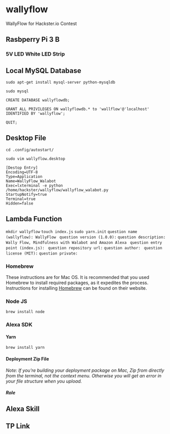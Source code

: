 # wallyflow
WallyFlow for Hackster.io Contest

## Rasbperry Pi 3 B

### 5V LED White LED Strip

## Local MySQL Database

```
sudo apt-get install mysql-server python-mysqldb
```

```
sudo mysql
```

```
CREATE DATABASE wallyflowdb;
```

```
GRANT ALL PRIVILEGES ON wallyflowdb.* to 'wallflow'@'localhost' IDENTIFIED BY 'wallyflow';
```

```
QUIT;
```

## Desktop File

```
cd .config/autostart/
```

```
sudo vim wallyflow.desktop
```

```
[Destop Entry]
Encoding=UTF-8
Type=Application
Name=WallyFlow_Walabot
Exec=lxterminal -e python /home/hackster/wallyflow/wallyflow_walabot.py
StartupNotify=true
Terminal=true
Hidden=false
```

## Lambda Function
``` mkdir wallyflow ```
``` touch index.js ```
``` sudo yarn.init ```
```question name (wallyflow): WallyFlow ```
``` question version (1.0.0): ```
```question description: Wally Flow, Mindfulness with Walabot and Amazon Alexa ```
```question entry point (index.js): ```
``` question repository url: ```
``` question author: ```
``` question license (MIT):```
``` question private: ```

### Homebrew
These instructions are for Mac OS. It is recommended that you used Homebrew to install required packages, as it expedites the process. Instructions for installing [Homebrew](https://brew.sh/) can be found on their website.

### Node JS
```
brew install node
```


### Alexa SDK

#### Yarn

```
brew install yarn
```


#### Deployment Zip File

*Note: If you're building your deployment package on Mac, Zip from directly from the terminal, not the context menu. Otherwise you will get an error in your file structure when you upload.*

##### Role

## Alexa Skill

## TP Link
